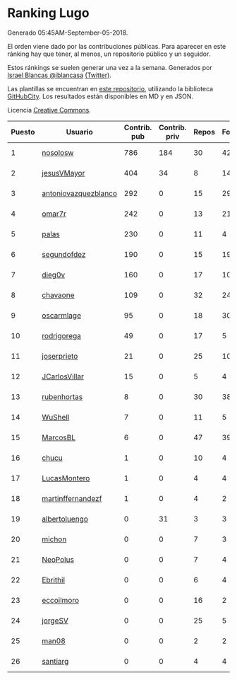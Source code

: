 # Ranking Lugo

Generado 05:45AM-September-05-2018.

El orden viene dado por las contribuciones públicas. Para aparecer en este ránking hay que tener, al menos, un repositorio público y un seguidor.

Estos ránkings se suelen generar una vez a la semana. Generados por [Israel Blancas @iblancasa](https://github.com/iblancasa/) [(Twitter)](https://twitter.com/iblancasa).

Las plantillas se encuentran en [este repositorio](https://github.com/iblancasa/GH-Spanish-Ranking), utilizando la biblioteca [GitHubCity](https://github.com/iblancasa/GitHubCity). Los resultados están disponibles en MD y en JSON.

Licencia [Creative Commons](https://creativecommons.org/licenses/by/4.0/).

| Puesto   |  Usuario  | Contrib. pub | Contrib. priv |Repos| Followers | Desde |  Avatar  |
|----------|-----------|--------------|---------------|-----|-----------|-------|----------|
|1|[nosolosw](https://github.com/nosolosw)|786|184|30|42|2011-01-25|![nosolosw]()|
|2|[jesusVMayor](https://github.com/jesusVMayor)|404|34|8|14|2013-09-05|![jesusVMayor]()|
|3|[antoniovazquezblanco](https://github.com/antoniovazquezblanco)|292|0|15|29|2010-06-13|![antoniovazquezblanco]()|
|4|[omar7r](https://github.com/omar7r)|242|0|13|21|2011-02-25|![omar7r]()|
|5|[palas](https://github.com/palas)|230|0|11|4|2011-02-25|![palas]()|
|6|[segundofdez](https://github.com/segundofdez)|190|0|15|19|2011-06-25|![segundofdez]()|
|7|[dieg0v](https://github.com/dieg0v)|160|0|17|10|2011-06-23|![dieg0v]()|
|8|[chavaone](https://github.com/chavaone)|109|0|32|24|2011-07-28|![chavaone]()|
|9|[oscarmlage](https://github.com/oscarmlage)|95|0|18|30|2009-06-24|![oscarmlage]()|
|10|[rodrigorega](https://github.com/rodrigorega)|49|0|17|5|2013-01-31|![rodrigorega]()|
|11|[joserprieto](https://github.com/joserprieto)|21|0|25|10|2011-10-21|![joserprieto]()|
|12|[JCarlosVillar](https://github.com/JCarlosVillar)|15|0|5|4|2016-04-26|![JCarlosVillar]()|
|13|[rubenhortas](https://github.com/rubenhortas)|8|0|30|38|2013-09-02|![rubenhortas]()|
|14|[WuShell](https://github.com/WuShell)|7|0|11|5|2011-06-25|![WuShell]()|
|15|[MarcosBL](https://github.com/MarcosBL)|6|0|47|39|2010-09-06|![MarcosBL]()|
|16|[chucu](https://github.com/chucu)|1|0|10|4|2012-11-15|![chucu]()|
|17|[LucasMontero](https://github.com/LucasMontero)|1|0|4|4|2014-05-29|![LucasMontero]()|
|18|[martinffernandezf](https://github.com/martinffernandezf)|1|0|4|2|2016-02-08|![martinffernandezf]()|
|19|[albertoluengo](https://github.com/albertoluengo)|0|31|3|3|2012-08-30|![albertoluengo]()|
|20|[michon](https://github.com/michon)|0|0|7|3|2009-04-06|![michon]()|
|21|[NeoPolus](https://github.com/NeoPolus)|0|0|7|4|2012-02-04|![NeoPolus]()|
|22|[Ebrithil](https://github.com/Ebrithil)|0|0|6|4|2008-12-20|![Ebrithil]()|
|23|[eccoilmoro](https://github.com/eccoilmoro)|0|0|16|2|2013-01-28|![eccoilmoro]()|
|24|[jorgeSV](https://github.com/jorgeSV)|0|0|25|5|2013-04-18|![jorgeSV]()|
|25|[man08](https://github.com/man08)|0|0|2|2|2015-07-07|![man08]()|
|26|[santiarg](https://github.com/santiarg)|0|0|4|4|2014-05-16|![santiarg]()|
